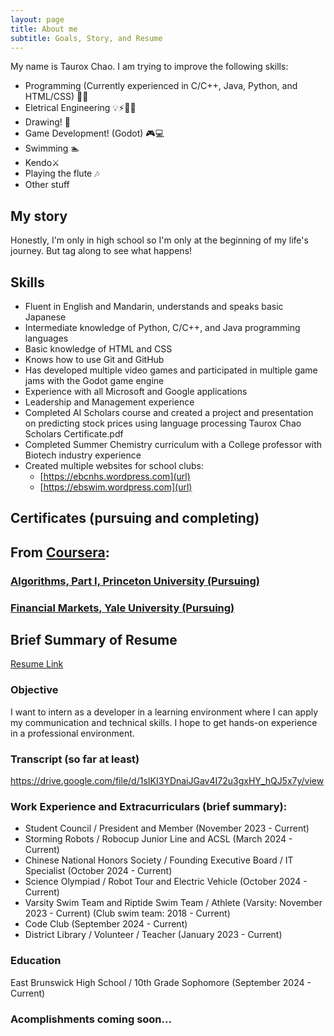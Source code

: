 ```yaml
---
layout: page
title: About me
subtitle: Goals, Story, and Resume
---
```

[//]: <img align="right" width="350" height="500" src="https://github.com/user-attachments/assets/50a1d633-4aaa-4863-af05-84e0579bff27">
My name is Taurox Chao. I am trying to improve the following skills:
- Programming (Currently experienced in C/C++, Java, Python, and HTML/CSS) 👩‍💻
- Eletrical Engineering 💡⚡👩‍🔧
- Drawing! 🎨
- Game Development! (Godot) 🎮️💻
- Swimming 🏊
- Kendo⚔️
- Playing the flute 🎶
- Other stuff


## My story

Honestly, I'm only in high school so I'm only at the beginning of my life's journey. But tag along to see what happens!

## Skills

- Fluent in English and Mandarin, understands and speaks basic Japanese
- Intermediate knowledge of Python, C/C++, and Java programming languages
- Basic knowledge of HTML and CSS
- Knows how to use Git and GitHub
- Has developed multiple video games and participated in multiple game jams with the Godot game engine
- Experience with all Microsoft and Google applications
- Leadership and Management experience
- Completed AI Scholars course and created a project and presentation on predicting stock prices using language processing Taurox Chao Scholars Certificate.pdf
- Completed Summer Chemistry curriculum with a College professor with Biotech industry experience
- Created multiple websites for school clubs:
    - [https://ebcnhs.wordpress.com](url)
    - [https://ebswim.wordpress.com](url)

## Certificates (pursuing and completing)

## From [Coursera](https://www.coursera.org/):
### [Algorithms, Part I, Princeton University (Pursuing)](https://www.coursera.org/learn/algorithms-part1)

### [Financial Markets, Yale University (Pursuing)](https://www.coursera.org/learn/financial-markets-global)

## Brief Summary of Resume

[Resume Link](https://docs.google.com/document/d/1ou86cMKmkbK_nFvmGbKvGwgekbcl1y7rM5WmSnY8SrU/edit?usp=sharing)

### Objective
I want to intern as a developer in a learning environment where I can apply my communication and technical skills. I hope to get hands-on experience in a professional environment. 

### Transcript (so far at least)
[https://drive.google.com/file/d/1sIKI3YDnaiJGav4I72u3gxHY_hQJ5x7y/view
](url)

### Work Experience and Extracurriculars (brief summary):

- Student Council / President and Member (November 2023 - Current)
- Storming Robots / Robocup Junior Line and ACSL (March 2024 - Current)
- Chinese National Honors Society / Founding Executive Board / IT Specialist (October 2024 - Current)
- Science Olympiad / Robot Tour and Electric Vehicle (October 2024 - Current)
- Varsity Swim Team and Riptide Swim Team / Athlete (Varsity: November 2023 - Current) (Club swim team: 2018 - Current)
- Code Club (September 2024 - Current)
- District Library / Volunteer / Teacher (January 2023 - Current)

### Education
East Brunswick High School / 10th Grade Sophomore (September 2024 - Current)

### Acomplishments coming soon...





